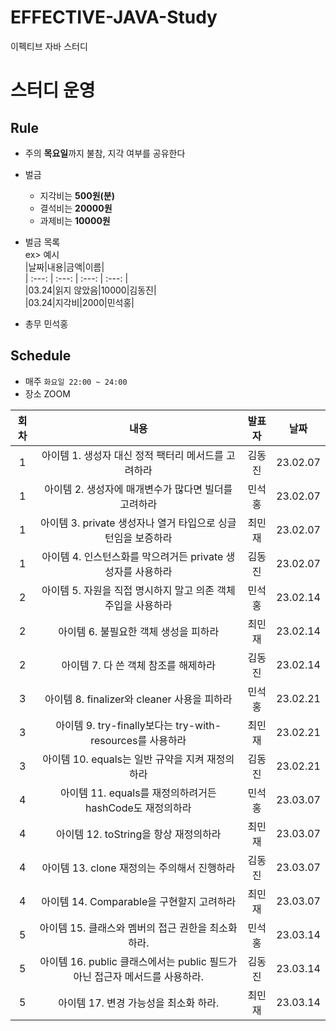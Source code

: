 # EFFECTIVE-JAVA-Study
이펙티브 자바 스터디  

# 스터디 운영

## Rule
- 주의 **목요일**까지 불참, 지각 여부를 공유한다
- 벌금
    - 지각비는 **500원(분)**
    - 결석비는 **20000원**
    - 과제비는 **10000원**
    
- 벌금 목록  
ex> 예시    
|날짜|내용|금액|이름|  
| :---: | :---: | :---: | :---: |  
|03.24|읽지 않았음|10000|김동진|  
|03.24|지각비|2000|민석홍|  

- 총무 민석홍

## Schedule
- 매주  `화요일 22:00 ~ 24:00`  
- 장소 ZOOM
 
 
 
|회차|내용|발표자|날짜|
| :---: | :---: | :---: | :---: |
| 1 | 아이템 1. 생성자 대신 정적 팩터리 메서드를 고려하라 | 김동진 | 23.02.07 |
| 1 | 아이템 2. 생성자에 매개변수가 많다면 빌더를 고려하라 | 민석홍 | 23.02.07 |
| 1 | 아이템 3. private 생성자나 열거 타입으로 싱글턴임을 보증하라 | 최민재 | 23.02.07 |
| 1 | 아이템 4. 인스턴스화를 막으려거든 private 생성자를 사용하라 | 김동진 | 23.02.07 |
| 2 | 아이템 5. 자원을 직접 명시하지 말고 의존 객체 주입을 사용하라 | 민석홍 | 23.02.14 |
| 2 | 아이템 6. 불필요한 객체 생성을 피하라 | 최민재 | 23.02.14 |
| 2 | 아이템 7. 다 쓴 객체 참조를 해제하라 | 김동진 | 23.02.14 |
| 3 | 아이템 8. finalizer와 cleaner 사용을 피하라 | 민석홍 | 23.02.21 |
| 3 | 아이템 9. try-finally보다는 try-with-resources를 사용하라 | 최민재 | 23.02.21 |
| 3 | 아이템 10. equals는 일반 규약을 지켜 재정의하라 | 김동진 | 23.02.21 |
| 4 | 아이템 11. equals를 재정의하려거든 hashCode도 재정의하라 | 민석홍 | 23.03.07 |
| 4 | 아이템 12. toString을 항상 재정의하라 | 최민재 | 23.03.07 |
| 4 | 아이템 13. clone 재정의는 주의해서 진행하라 | 김동진 | 23.03.07 |
| 4 | 아이템 14. Comparable을 구현할지 고려하라 | 최민재 | 23.03.07 |
| 5 | 아이템 15. 클래스와 멤버의 접근 권한을 최소화하라. | 민석홍 | 23.03.14 |
| 5 | 아이템 16. public 클래스에서는 public 필드가 아닌 접근자 메서드를 사용하라. | 김동진 | 23.03.14 |
| 5 | 아이템 17. 변경 가능성을 최소화 하라. | 최민재 | 23.03.14 |


